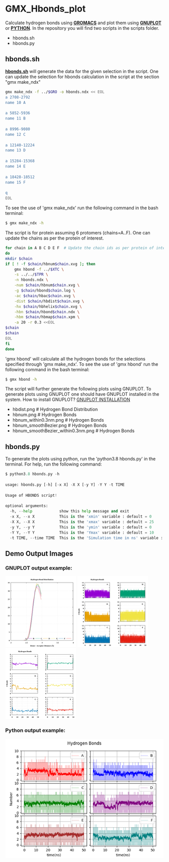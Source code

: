 # GMX_Hbonds_plot
Calculate hydrogen bonds using **<a href="https://github.com/mangeshdamre/GMX_APO_Protein" target="_blank">GROMACS</a>** and plot them using **<a href="https://github.com/mangeshdamre/GMX_APO_Protein" target="_blank">GNUPLOT</a>** or **<a href="https://www.python.org/" target="_blank">PYTHON</a>**.
In the repository you will find two scripts in the scripts folder. 
- hbonds.sh
- hbonds.py
## hbonds.sh
**<a href="https://github.com/mangeshdamre/GMX_Hbonds_plot/blob/main/scripts/hbonds.sh" target="_blank">hbonds.sh</a>** will generate the data for the given selection in the script. One can update the selection for hbonds calculation in the script at the section "gmx make_ndx"
```sh
gmx make_ndx -f ../$GRO -o hbonds.ndx << EOL
a 2708-2792
name 10 A

a 5852-5936
name 11 B

a 8996-9080
name 12 C

a 12140-12224
name 13 D

a 15284-15368
name 14 E

a 18428-18512
name 15 F

q
EOL
```
To see the use of 'gmx make_ndx' run the following command in the bash terminal:
```sh
$ gmx make_ndx -h
```

The script is for protein assuming 6 protomers (chains=A..F). One can update the chains as per the protein of interest.
```sh
for chain in A B C D E F  # Update the chain ids as per protein of interest.
do
mkdir $chain
if [ ! -f $chain/hbnum$chain.xvg ]; then
	gmx hbond -f ../$XTC \
	-s ../../$TPR \
	-n hbonds.ndx \
	-num $chain/hbnum$chain.xvg \
	-g $chain/hbond$chain.log \
	-ac $chain/hbac$chain.xvg \
	-dist $chain/hbdist$chain.xvg \
	-hx $chain/hbhelix$chain.xvg \
	-hbn $chain/hbond$chain.ndx \
	-hbm $chain/hbmap$chain.xpm \
	-a 20 -r 0.3 <<EOL
$chain
$chain
EOL
fi
done
```
'gmx hbond' will calculate all the hydrogen bonds for the selections specified through 'gmx make_ndx'. To see the use of 'gmx hbond' run the following command in the bash terminal:
```sh
$ gmx hbond -h
```
The script will further generate the following plots using GNUPLOT. To generate plots using GNUPLOT one should have GNUPLOT installed in the system. How to install GNUPLOT? <a href="https://github.com/mangeshdamre/GMX_APO_Protein" target="_blank">GNUPLOT INSTALLATION</a><br>
- hbdist.png # Hydrogen Bond Distribution
- hbnum.png # Hydrogen Bonds
- hbnum_within0.3nm.png # Hydrogen Bonds
- hbnum_smoothBezier.png # Hydrogen Bonds
- hbnum_smoothBezier_within0.3nm.png # Hydrogen Bonds
## hbonds.py

To generate the plots using python, run the 'python3.8 hbonds.py' in the terminal.
For help, run the following command:
```py
$ python3.8 hbonds.py -h

usage: hbonds.py [-h] [-x X] -X X [-y Y] -Y Y -t TIME

Usage of HBONDS script!

optional arguments:
  -h, --help            show this help message and exit
  -x X, --x X           This is the 'xmin' variable : default = 0
  -X X, --X X           This is the 'xmax' variable : default = 25
  -y Y, --y Y           This is the 'ymin' variable : default = 0
  -Y Y, --Y Y           This is the 'Ymax' variable : default = 10
  -t TIME, --time TIME  This is the 'Simulation time in ns' variable : default = 25
```
## Demo Output Images
### GNUPLOT output example:<br>
<p float="center">
  <img src="https://github.com/mangeshdamre/GMX_Hbonds_plot/blob/main/demo_output/hbdist.png" width="225" />
  <img src="https://github.com/mangeshdamre/GMX_Hbonds_plot/blob/main/demo_output/hbnum.png" width="225" /> 
  <img src="https://github.com/mangeshdamre/GMX_Hbonds_plot/blob/main/demo_output/hbnum_smoothBezier.png" width="225" />
</p>

### Python output example:<br>
![alt text](https://github.com/mangeshdamre/GMX_Hbonds_plot/blob/main/demo_output/hbnum-python.png?raw=true)
